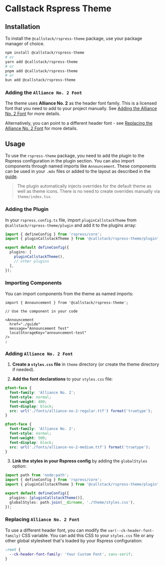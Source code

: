 # Callstack Rspress Theme

## Installation

To install the `@callstack/rspress-theme` package, use your package manager of choice.

```bash
npm install @callstack/rspress-theme
# or
yarn add @callstack/rspress-theme
# or
pnpm add @callstack/rspress-theme
# or
bun add @callstack/rspress-theme
```

### Adding the `Alliance No. 2 Font`

The theme uses **Alliance No. 2** as the header font family. This is a licensed font that you need to add to your project manually. See [Adding the Alliance No. 2 Font](#adding-the-alliance-no-2-font) for more details.

Alternatively, you can point to a different header font - see [Replacing the Alliance No. 2 Font](#replacing-the-alliance-no-2-font) for more details.

## Usage

To use the `rspress-theme` package, you need to add the plugin to the Rspress configuration in the plugin section. You can also import components through named imports like `Announcement`. These components can be used in your `.mdx` files or added to the layout as described in the [guide](https://rspress.dev/guide/advanced/custom-theme#extensions-based-on-the-default-theme).

> The plugin automatically injects overrides for the default theme as well as theme icons. There is no need to create overrides manually via `theme/index.tsx`.

### Adding the Plugin

In your `rspress.config.ts` file, import `pluginCallstackTheme` from `@callstack/rspress-theme/plugin` and add it to the plugins array:

```ts
import { defineConfig } from 'rspress/core';
import { pluginCallstackTheme } from '@callstack/rspress-theme/plugin';

export default defineConfig({
  plugins: [
    pluginCallstackTheme(),
    // other plugins
  ],
});
```

### Importing Components

You can import components from the theme as named imports:

```mdx
import { Announcement } from '@callstack/rspress-theme';

// Use the component in your code

<Announcement
  href="./guide"
  message="Announcement Test"
  localStorageKey="announcement-test"
/>
;
```

### Adding `Alliance No. 2 Font`

1. **Create a `styles.css` file** in `theme` directory (or create the theme directory if needed).

2. **Add the font declarations** to your `styles.css` file:

```css
@font-face {
  font-family: 'Alliance No. 2';
  font-style: normal;
  font-weight: 400;
  font-display: block;
  src: url('./fonts/alliance-no-2-regular.ttf') format('truetype');
}

@font-face {
  font-family: 'Alliance No. 2';
  font-style: normal;
  font-weight: 500;
  font-display: block;
  src: url('./fonts/alliance-no-2-medium.ttf') format('truetype');
}
```

3. **Link the styles in your Rspress config** by adding the `globalStyles` option:

```ts
import path from 'node:path';
import { defineConfig } from 'rspress/core';
import { pluginCallstackTheme } from '@callstack/rspress-theme/plugin';

export default defineConfig({
  plugins: [pluginCallstackTheme()],
  globalStyles: path.join(__dirname, './theme/styles.css'),
});
```

### Replacing `Alliance No. 2 Font`

To use a different header font, you can modify the `var(--ck-header-font-family)` CSS variable. You can add this CSS to your `styles.css` file or any other global stylesheet that's loaded by your Rspress configuration:

```css
:root {
  --ck-header-font-family: 'Your Custom Font', sans-serif;
}
```
